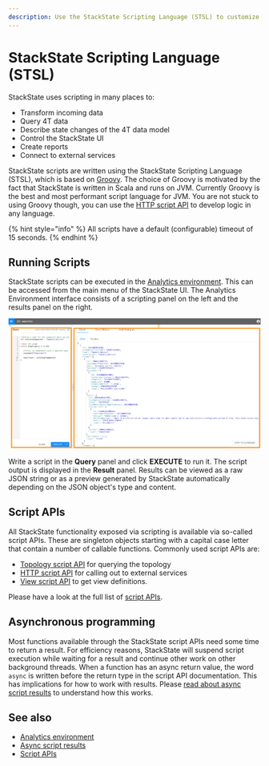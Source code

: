 ```yaml
---
description: Use the StackState Scripting Language (STSL) to customize or extend StackState's capabilities.
---
```


# StackState Scripting Language \(STSL\)

StackState uses scripting in many places to:

* Transform incoming data
* Query 4T data
* Describe state changes of the 4T data model 
* Control the StackState UI
* Create reports
* Connect to external services

StackState scripts are written using the StackState Scripting Language (STSL), which is based on [Groovy](https://groovy-lang.org/). The choice of Groovy is motivated by the fact that StackState is written in Scala and runs on JVM. Currently Groovy is the best and most performant script language for JVM. You are not stuck to using Groovy though, you can use the [HTTP script API](/develop/reference/scripting/script-apis/http.md) to develop logic in any language.

{% hint style="info" %}
All scripts have a default \(configurable\) timeout of 15 seconds.
{% endhint %}

## Running Scripts

StackState scripts can be executed in the [Analytics environment](/use/analytics.md). This can be accessed from the main menu of the StackState UI. The Analytics Environment interface consists of a scripting panel on the left and the results panel on the right. 

![Analytics environment](/.gitbook/assets/analytics.png)

Write a script in the **Query** panel and click **EXECUTE** to run it. The script output is displayed in the **Result** panel. Results can be viewed as a raw JSON string or as a preview generated by StackState automatically depending on the JSON object's type and content.

## Script APIs

All StackState functionality exposed via scripting is available via so-called script APIs. These are singleton objects starting with a capital case letter that contain a number of callable functions. Commonly used script APIs are:
 
 - [Topology script API](/develop/reference/scripting/script-apis/topology.md) for querying the topology 
 - [HTTP script API](/develop/reference/scripting/script-apis/http.md) for calling out to external services
 - [View script API](/develop/reference/scripting/script-apis/view.md) to get view definitions. 
 
 Please have a look at the full list of [script APIs](/develop/reference/scripting/script-apis/README.md).

## Asynchronous programming

Most functions available through the StackState script APIs need some time to return a result. For efficiency reasons, StackState will suspend script execution while waiting for a result and continue other work on other background threads. When a function has an async return value, the word `async` is written before the return type in the script API documentation. This has implications for how to work with results. Please [read about async script results](/develop/reference/scripting/async_script_result.md) to understand how this works.


## See also

- [Analytics environment](/use/analytics.md)
- [Async script results](/develop/reference/scripting/async_script_result.md)
- [Script APIs](/develop/reference/scripting/script-apis/README.md)
